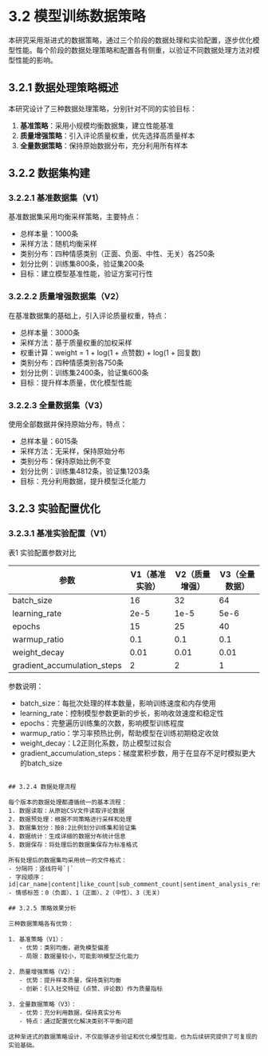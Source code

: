 # 3.2 模型训练数据策略

本研究采用渐进式的数据策略，通过三个阶段的数据处理和实验配置，逐步优化模型性能。每个阶段的数据处理策略和配置各有侧重，以验证不同数据处理方法对模型性能的影响。

## 3.2.1 数据处理策略概述

本研究设计了三种数据处理策略，分别针对不同的实验目标：

1. **基准策略**：采用小规模均衡数据集，建立性能基准
2. **质量增强策略**：引入评论质量权重，优先选择高质量样本
3. **全量数据策略**：保持原始数据分布，充分利用所有样本

## 3.2.2 数据集构建

### 3.2.2.1 基准数据集（V1）

基准数据集采用均衡采样策略，主要特点：
- 总样本量：1000条
- 采样方法：随机均衡采样
- 类别分布：四种情感类别（正面、负面、中性、无关）各250条
- 划分比例：训练集800条，验证集200条
- 目标：建立模型基准性能，验证方案可行性

### 3.2.2.2 质量增强数据集（V2）

在基准数据集的基础上，引入评论质量权重，特点：
- 总样本量：3000条
- 采样方法：基于质量权重的加权采样
- 权重计算：weight = 1 + log(1 + 点赞数) + log(1 + 回复数)
- 类别分布：四种情感类别各750条
- 划分比例：训练集2400条，验证集600条
- 目标：提升样本质量，优化模型性能

### 3.2.2.3 全量数据集（V3）

使用全部数据并保持原始分布，特点：
- 总样本量：6015条
- 采样方法：无采样，保持原始分布
- 类别分布：保持原始比例不变
- 划分比例：训练集4812条，验证集1203条
- 目标：充分利用数据，提升模型泛化能力

## 3.2.3 实验配置优化

### 3.2.3.1 基准实验配置（V1）

表1 实验配置参数对比

| 参数 | V1（基准实验） | V2（质量增强） | V3（全量数据） |
|------|--------------|--------------|--------------|
| batch_size | 16 | 32 | 64 |
| learning_rate | 2e-5 | 1e-5 | 5e-6 |
| epochs | 15 | 25 | 40 |
| warmup_ratio | 0.1 | 0.1 | 0.1 |
| weight_decay | 0.01 | 0.01 | 0.01 |
| gradient_accumulation_steps | 2 | 2 | 1 |

参数说明：
- batch_size：每批次处理的样本数量，影响训练速度和内存使用
- learning_rate：控制模型参数更新的步长，影响收敛速度和稳定性
- epochs：完整遍历训练集的次数，影响模型训练程度
- warmup_ratio：学习率预热比例，帮助模型在训练初期稳定收敛
- weight_decay：L2正则化系数，防止模型过拟合
- gradient_accumulation_steps：梯度累积步数，用于在显存不足时模拟更大的batch_size
```

## 3.2.4 数据处理流程

每个版本的数据处理都遵循统一的基本流程：
1. 数据读取：从原始CSV文件读取评论数据
2. 数据预处理：根据不同策略进行采样和处理
3. 数据集划分：按8:2比例划分训练集和验证集
4. 数据统计：生成详细的数据分布统计信息
5. 数据保存：将处理后的数据集保存为标准格式

所有处理后的数据集均采用统一的文件格式：
- 分隔符：竖线符号`|`
- 字段顺序：id|car_name|content|like_count|sub_comment_count|sentiment_analysis_results
- 情感标签：0（负面）、1（正面）、2（中性）、3（无关）

## 3.2.5 策略效果分析

三种数据策略各有优势：

1. 基准策略（V1）：
   - 优势：类别均衡，避免模型偏差
   - 局限：数据量较小，可能影响模型泛化能力

2. 质量增强策略（V2）：
   - 优势：提升样本质量，保持类别均衡
   - 创新：引入社交特征（点赞、评论数）作为质量指标

3. 全量数据策略（V3）：
   - 优势：充分利用数据，保持真实分布
   - 特点：通过配置优化解决类别不平衡问题

这种渐进式的数据策略设计，不仅能够逐步验证和优化模型性能，也为后续研究提供了可复现的实验基础。 